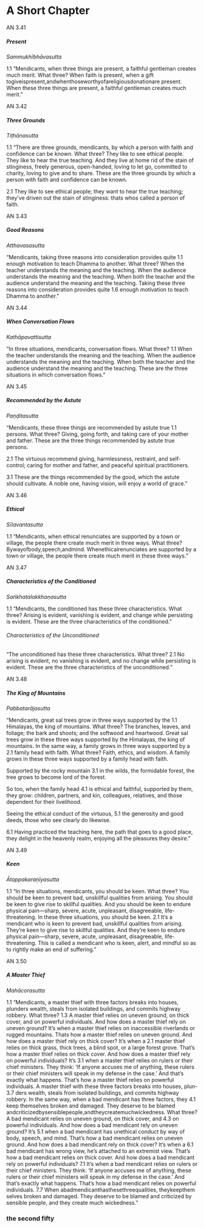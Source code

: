 # A Short Chapter

AN 3.41
##### Present

_Sammukhībhāvasutta_

1.1 “Mendicants, when three things are present, a faithful gentleman
creates much merit. What three? When faith is present, when a gift
togiveispresent,andwhenthoseworthyofareligiousdonationare
present. When these three things are present, a faithful gentleman
creates much merit.”

AN 3.42
##### Three Grounds

_Tiṭhānasutta_

1.1 “There are three grounds, mendicants, by which a person with faith
and confidence can be known. What three? They like to see ethical
people. They like to hear the true teaching. And they live at home
rid of the stain of stinginess, freely generous, open-handed, loving
to let go, committed to charity, loving to give and to share. These
are the three grounds by which a person with faith and confidence
can be known.

2.1 They like to see ethical people;
they want to hear the true teaching;
they’ve driven out the stain of stinginess:
thats whos called a person of faith.

AN 3.43
##### Good Reasons

_Atthavasasutta_

“Mendicants, taking three reasons into consideration provides quite 1.1
enough motivation to teach Dhamma to another. What three?
When the teacher understands the meaning and the teaching.
When the audience understands the meaning and the teaching.
When both the teacher and the audience understand the meaning
and the teaching.
Taking these three reasons into consideration provides quite 1.6
enough motivation to teach Dhamma to another.”

AN 3.44
##### When Conversation Flows

_Kathāpavattisutta_

“In three situations, mendicants, conversation flows. What three? 1.1
When the teacher understands the meaning and the teaching.
When the audience understands the meaning and the teaching.
When both the teacher and the audience understand the meaning
and the teaching. These are the three situations in which conversation flows.”

AN 3.45
##### Recommended by the Astute

_Paṇḍitasutta_

“Mendicants, these three things are recommended by astute true 1.1
persons. What three? Giving, going forth, and taking care of your
mother and father. These are the three things recommended by
astute true persons.

2.1 The virtuous recommend giving,
harmlessness, restraint, and self-control;
caring for mother and father,
and peaceful spiritual practitioners.

3.1 These are the things recommended by the good,
which the astute should cultivate.
A noble one, having vision,
will enjoy a world of grace.”

AN 3.46
##### Ethical

_Sīlavantasutta_

1.1 “Mendicants, when ethical renunciates are supported by a town or
village, the people there create much merit in three ways. What
three? Bywayofbody,speech,andmind. Whenethicalrenunciates
are supported by a town or village, the people there create much
merit in these three ways.”

AN 3.47
##### Characteristics of the Conditioned

_Saṅkhatalakkhaṇasutta_

1.1 “Mendicants, the conditioned has these three characteristics. What
three? Arising is evident, vanishing is evident, and change while
persisting is evident. These are the three characteristics of the
conditioned.”
###### Characteristics of the Unconditioned

“The unconditioned has these three characteristics. What three? 2.1
No arising is evident, no vanishing is evident, and no change while
persisting is evident. These are the three characteristics of the
unconditioned.”

AN 3.48
##### The King of Mountains

_Pabbatarājasutta_

“Mendicants, great sal trees grow in three ways supported by the 1.1
Himalayas, the king of mountains. What three? The branches,
leaves, and foliage; the bark and shoots; and the softwood and
heartwood. Great sal trees grow in these three ways supported by
the Himalayas, the king of mountains.
In the same way, a family grows in three ways supported by a 2.1
family head with faith. What three? Faith, ethics, and wisdom. A
family grows in these three ways supported by a family head with
faith.

Supported by the rocky mountain 3.1
in the wilds, the formidable forest,
the tree grows
to become lord of the forest.

So too, when the family head 4.1
is ethical and faithful,
supported by them, they grow:
children, partners, and kin,
colleagues, relatives,
and those dependent for their livelihood.

Seeing the ethical conduct of the virtuous, 5.1
the generosity and good deeds,
those who see clearly
do likewise.

6.1 Having practiced the teaching here,
the path that goes to a good place,
they delight in the heavenly realm,
enjoying all the pleasures they desire.”

AN 3.49
##### Keen

_Ātappakaraṇīyasutta_

1.1 “In three situations, mendicants, you should be keen. What three?
You should be keen to prevent bad, unskillful qualities from arising.
You should be keen to give rise to skillful qualities. And you should
be keen to endure physical pain—sharp, severe, acute, unpleasant,
disagreeable, life-threatening. In these three situations, you should
be keen.
2.1 It’s a mendicant who is keen to prevent bad, unskillful qualities
from arising. They’re keen to give rise to skillful qualities. And
they’re keen to endure physical pain—sharp, severe, acute, unpleasant, disagreeable, life-threatening. This is called a mendicant who
is keen, alert, and mindful so as to rightly make an end of suffering.”

AN 3.50
##### A Master Thief

_Mahācorasutta_

1.1 “Mendicants, a master thief with three factors breaks into houses,
plunders wealth, steals from isolated buildings, and commits highway robbery. What three?
1.3 A master thief relies on uneven ground, on thick cover, and on
powerful individuals. And how does a master thief rely on uneven
ground? It’s when a master thief relies on inaccessible riverlands
or rugged mountains. Thats how a master thief relies on uneven
ground.
And how does a master thief rely on thick cover? It’s when a 2.1
master thief relies on thick grass, thick trees, a blind spot, or a large
forest grove. That’s how a master thief relies on thick cover.
And how does a master thief rely on powerful individuals? It’s 3.1
when a master thief relies on rulers or their chief ministers. They
think: ‘If anyone accuses me of anything, these rulers or their
chief ministers will speak in my defense in the case.’ And that’s
exactly what happens. That’s how a master thief relies on powerful
individuals.
A master thief with these three factors breaks into houses, plun- 3.7
ders wealth, steals from isolated buildings, and commits highway
robbery.
In the same way, when a bad mendicant has three factors, they 4.1
keep themselves broken and damaged. They deserve to be blamed
andcriticizedbysensiblepeople,andtheycreatemuchwickedness.
What three?
A bad mendicant relies on uneven ground, on thick cover, and 4.3
on powerful individuals.
And how does a bad mendicant rely on uneven ground? It’s 5.1
when a bad mendicant has unethical conduct by way of body,
speech, and mind. That’s how a bad mendicant relies on uneven
ground.
And how does a bad mendicant rely on thick cover? It’s when a 6.1
bad mendicant has wrong view, he’s attached to an extremist view.
That’s how a bad mendicant relies on thick cover.
And how does a bad mendicant rely on powerful individuals? 7.1
It’s when a bad mendicant relies on rulers or their chief ministers.
They think: ‘If anyone accuses me of anything, these rulers or
their chief ministers will speak in my defense in the case.’ And
that’s exactly what happens. That’s how a bad mendicant relies on
powerful individuals.
7.7 When abadmendicanthasthesethreequalities, theykeepthem
selves broken and damaged. They deserve to be blamed and criticized by sensible people, and they create much wickedness.”
### the second fifty
